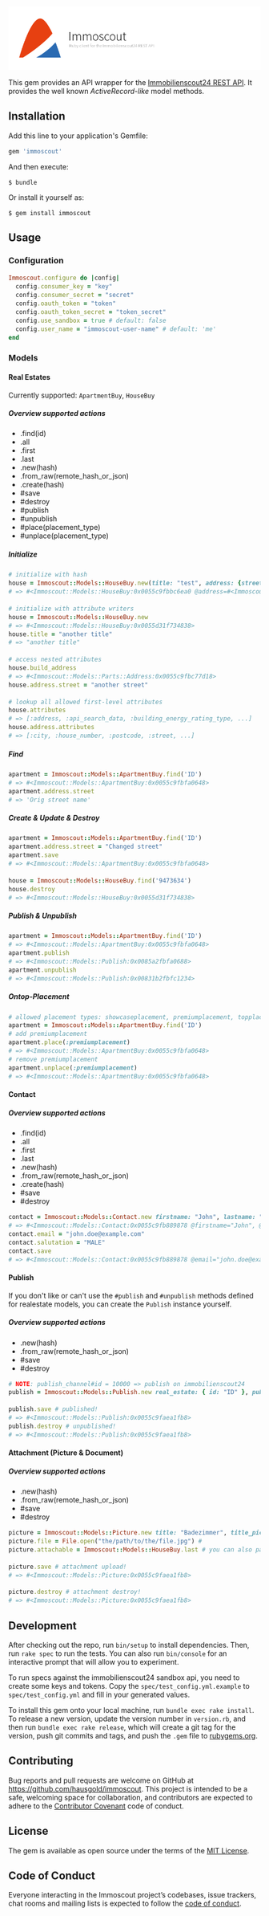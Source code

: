 ![Immoscout](doc/assets/project.png)

This gem provides an API wrapper for the [Immobilienscout24 REST API](https://api.immobilienscout24.de/our-apis/import-export.html). It provides the well known _ActiveRecord-like_ model methods.

## Installation

Add this line to your application's Gemfile:

```ruby
gem 'immoscout'
```

And then execute:

    $ bundle

Or install it yourself as:

    $ gem install immoscout

## Usage

### Configuration

```ruby
Immoscout.configure do |config|
  config.consumer_key = "key"
  config.consumer_secret = "secret"
  config.oauth_token = "token"
  config.oauth_token_secret = "token_secret"
  config.use_sandbox = true # default: false
  config.user_name = "immoscout-user-name" # default: 'me'
end
```

### Models

#### Real Estates

Currently supported: `ApartmentBuy`, `HouseBuy`

##### Overview supported actions
* .find(id)
* .all
* .first
* .last
* .new(hash)
* .from_raw(remote_hash_or_json)
* .create(hash)
* #save
* #destroy
* #publish
* #unpublish
* #place(placement_type)
* #unplace(placement_type)

##### Initialize
```ruby
# initialize with hash
house = Immoscout::Models::HouseBuy.new(title: "test", address: {street: "thestreet"})
# => #<Immoscout::Models::HouseBuy:0x0055c9fbbc6ea0 @address=#<Immoscout::Models::Parts::Address:0x0055c9fbbc6888 @street="thestreet">, @title="test">

# initialize with attribute writers
house = Immoscout::Models::HouseBuy.new
# => #<Immoscout::Models::HouseBuy:0x0055d31f734838>
house.title = "another title"
# => "another title"

# access nested attributes
house.build_address
# => #<Immoscout::Models::Parts::Address:0x0055c9fbc77d18>
house.address.street = "another street"

# lookup all allowed first-level attributes
house.attributes
# => [:address, :api_search_data, :building_energy_rating_type, ...]
house.address.attributes
# => [:city, :house_number, :postcode, :street, ...]
```

##### Find
```ruby
apartment = Immoscout::Models::ApartmentBuy.find('ID')
# => #<Immoscout::Models::ApartmentBuy:0x0055c9fbfa0648>
apartment.address.street
# => 'Orig street name'
```
##### Create & Update & Destroy
```ruby
apartment = Immoscout::Models::ApartmentBuy.find('ID')
apartment.address.street = "Changed street"
apartment.save
# => #<Immoscout::Models::ApartmentBuy:0x0055c9fbfa0648>

house = Immoscout::Models::HouseBuy.find('9473634')
house.destroy
# => #<Immoscout::Models::HouseBuy:0x0055d31f734838>
```

##### Publish & Unpublish
```ruby
apartment = Immoscout::Models::ApartmentBuy.find('ID')
# => #<Immoscout::Models::ApartmentBuy:0x0055c9fbfa0648>
apartment.publish
# => #<Immoscout::Models::Publish:0x0085a2fbfa0688>
apartment.unpublish
# => #<Immoscout::Models::Publish:0x00831b2fbfc1234>
```

##### Ontop-Placement
```ruby
# allowed placement types: showcaseplacement, premiumplacement, topplacement
apartment = Immoscout::Models::ApartmentBuy.find('ID')
# add premiumplacement
apartment.place(:premiumplacement)
# => #<Immoscout::Models::ApartmentBuy:0x0055c9fbfa0648>
# remove premiumplacement
apartment.unplace(:premiumplacement)
# => #<Immoscout::Models::ApartmentBuy:0x0055c9fbfa0648>
```

#### Contact

##### Overview supported actions
* .find(id)
* .all
* .first
* .last
* .new(hash)
* .from_raw(remote_hash_or_json)
* .create(hash)
* #save
* #destroy

```ruby
contact = Immoscout::Models::Contact.new firstname: "John", lastname: "Doe"
# => #<Immoscout::Models::Contact:0x0055c9fb889878 @firstname="John", @lastname="Doe">
contact.email = "john.doe@example.com"
contact.salutation = "MALE"
contact.save
# => #<Immoscout::Models::Contact:0x0055c9fb889878 @email="john.doe@example.com", @firstname="John", @lastname="Doe", @salutation="MALE">
```

#### Publish

If you don't like or can't use the `#publish` and `#unpublish` methods defined for realestate models, you can create the `Publish` instance yourself.

##### Overview supported actions
* .new(hash)
* .from_raw(remote_hash_or_json)
* #save
* #destroy

```ruby
# NOTE: publish_channel#id = 10000 => publish on immobilienscout24
publish = Immoscout::Models::Publish.new real_estate: { id: "ID" }, publish_channel: {id: 10_000}

publish.save # published!
# => #<Immoscout::Models::Publish:0x0055c9faea1fb8>
publish.destroy # unpublished!
# => #<Immoscout::Models::Publish:0x0055c9faea1fb8>
```

#### Attachment (Picture & Document)

##### Overview supported actions
* .new(hash)
* .from_raw(remote_hash_or_json)
* #save
* #destroy

```ruby
picture = Immoscout::Models::Picture.new title: "Badezimmer", title_picture: true, floor_plan: false
picture.file = File.open("the/path/to/the/file.jpg") #
picture.attachable = Immoscout::Models::HouseBuy.last # you can also pass the ID

picture.save # attachment upload!
# => #<Immoscout::Models::Picture:0x0055c9faea1fb8>

picture.destroy # attachment destroy!
# => #<Immoscout::Models::Picture:0x0055c9faea1fb8>
```

## Development

After checking out the repo, run `bin/setup` to install dependencies. Then, run `rake spec` to run the tests. You can also run `bin/console` for an interactive prompt that will allow you to experiment.

To run specs against the immobilienscout24 sandbox api, you need to create some keys and tokens. Copy the `spec/test_config.yml.example` to `spec/test_config.yml` and fill in your generated values.

To install this gem onto your local machine, run `bundle exec rake install`. To release a new version, update the version number in `version.rb`, and then run `bundle exec rake release`, which will create a git tag for the version, push git commits and tags, and push the `.gem` file to [rubygems.org](https://rubygems.org).

## Contributing

Bug reports and pull requests are welcome on GitHub at https://github.com/hausgold/immoscout. This project is intended to be a safe, welcoming space for collaboration, and contributors are expected to adhere to the [Contributor Covenant](http://contributor-covenant.org) code of conduct.

## License

The gem is available as open source under the terms of the [MIT License](http://opensource.org/licenses/MIT).

## Code of Conduct

Everyone interacting in the Immoscout project’s codebases, issue trackers, chat rooms and mailing lists is expected to follow the [code of conduct](https://github.com/hausgold/immoscout/blob/master/CODE_OF_CONDUCT.md).
